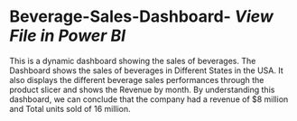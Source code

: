 # Beverage-Sales-Dashboard- *View File in Power BI* 
This is a dynamic dashboard showing the sales of beverages.
The Dashboard shows the sales of beverages in Different States in the USA.
It also displays the different beverage sales performances through the product slicer and shows the Revenue by month.
By understanding this dashboard, we can conclude that the company had a revenue of $8 million and Total units sold of 16 million.
